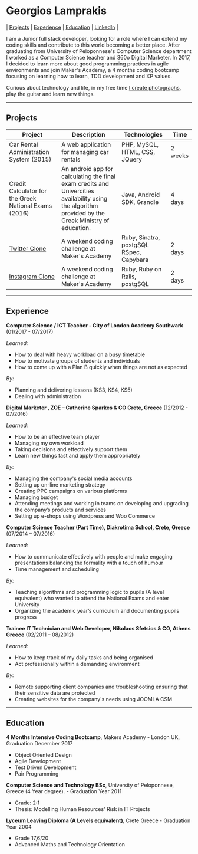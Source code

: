 # Georgios Lamprakis

| [Projects](#projects) | [Experience](#experience) | [Education](#education) | [LinkedIn](https://www.linkedin.com/in/georgelamprakis/) |


I am a Junior full stack developer, looking for a role where I can extend my coding skills and contribute to this world becoming a better place. After graduating from University of Peloponnese's Computer Science department I worked as a Computer Science teacher and 360o Digital Marketer. 
In 2017, I decided to learn more about good programming practices in agile environments and join Maker's Academy, a 4 months coding bootcamp focusing on learning how to learn, TDD development and XP values.

Curious about technology and life, in my free time [I create photographs](https://www.flickr.com/photos/mormolis/albums/), play the guitar and learn new things.
   
***

## Projects

| Project | Description | Technologies | Time |
|--------|--------|--------|--------|
|Car Rental Administration System (2015)| A web application for managing car rentals | PHP, MySQL, HTML, CSS, JQuery| 2 weeks |
|Credit Calculator for the Greek National Exams (2016) |  An android app for calculating the final exam credits and Univercities availability using the algorithm provided by the Greek Ministry of education. | Java, Android SDK, Grandle | 4 days |
| [Twitter Clone](https://github.com/mormolis/chitter-challenge) | A weekend coding challenge at Maker's Academy | Ruby, Sinatra, postgSQL RSpec, Capybara| 2 days |
| [Instagram Clone](https://github.com/mormolis/instagram-challenge) | A weekend coding challenge at Maker's Academy | Ruby, Ruby on Rails, postgSQL| 2 days |

***
## Experience


**Computer Science / ICT Teacher - City of London Academy Southwark** (01/2017 - 07/2017)

*Learned:*

 - How to deal with heavy workload on a busy timetable
 - How to motivate groups of students and individuals
 - How to come up with a Plan B quickly when things are not as expected

*By:*

 - Planning and delivering lessons (KS3, KS4, KS5)
 - Dealing with administration




**Digital Marketer , ZOE – Catherine Sparkes & CO Crete, Greece** (12/2012 - 07/2016)


*Learned:*

 - How to be an effective team player 
 - Managing my own workload
 - Taking decisions and effectively support them
 - Learn new things fast and apply them appropriately


*By:*

 - Managing the company's social media accounts
 - Setting up on-line marketing strategy
 - Creating PPC campaigns on various platforms
 - Managing budget 
 - Attending meetings and working in teams on developing and
upgrading the company’s products and services
 - Setting up e-shops using Wordpress and Woo Commerce


**Computer Science Teacher (Part Time), Diakrotima School, Crete, Greece** (07/2014 – 07/2016)

*Learned:*

 - How to communicate effectively with people and make engaging
presentations balancing the formality with a touch of humour
 - Time management and scheduling

*By:*

 - Teaching algorithms and programming logic to pupils (A level equivalent) who
wanted to attend the National Exams and enter University
 - Organizing the academic year’s curriculum and documenting pupils progress



 
**Trainee IT Technician and Web Developer, Nikolaos Sfetsios & CO, Athens
Greece** (02/2011 – 08/2012)

*Learned:*

 - How to keep track of my daily tasks and being organised
 - Act professionally within a demanding environment

*By:*

 - Remote supporting client companies and troubleshooting ensuring that their
sensitive data are protected
 - Creating websites for the company's needs using JOOMLA CSM

***

## Education
**4 Months Intensive Coding Bootcamp**, Makers Academy - London UK,  Graduation December 2017
 - Object Oriented Design
 - Agile Development
 - Test Driven Development
 - Pair Programming 

**Computer Science and Technology BSc**, University of Peloponnese, Greece
(4 Year degree).  - Graduation Year 2011

 - Grade: 2:1
 - Thesis: Modelling Human Resources' Risk in IT Projects  

**Lyceum Leaving Diploma  (A Levels equivalent)**,   Crete Greece - Graduation Year 2004

 - Grade 17,6/20
 -  Advanced Maths and Technology Orientation




